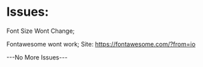 # Issues:

Font Size Wont Change;

Fontawesome wont work; Site: https://fontawesome.com/?from=io


---No More Issues---
